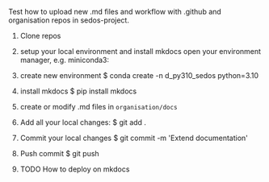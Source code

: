 Test how to upload new .md files and workflow with .github and organisation repos in sedos-project.

 1. Clone repos

 2. setup your local environment and install mkdocs
open your environment manager, e.g. miniconda3:

 3. create new environment
$ conda create -n d_py310_sedos python=3.10

 4. install mkdocs
$ pip install mkdocs

2. create or modify .md files in `organisation/docs`

3. Add all your local changes: 
$ git add .

4. Commit your local changes
$ git commit -m 'Extend documentation'

5. Push commit
$ git push

7. TODO How to deploy on mkdocs